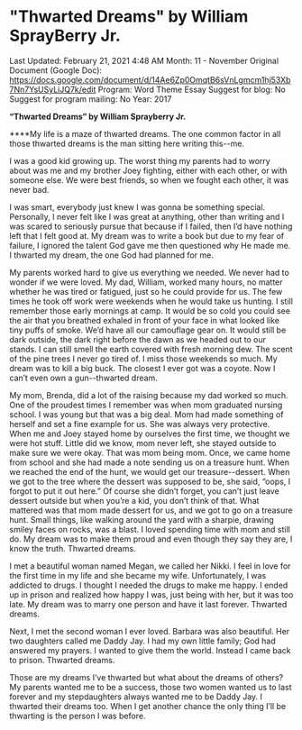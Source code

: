# "Thwarted Dreams" by William SprayBerry Jr.

Last Updated: February 21, 2021 4:48 AM
Month: 11 - November
Original Document (Google Doc): https://docs.google.com/document/d/14Ae6Zp0OmqtB6sVnLgmcm1hj53Xb7Nn7YsUSyLiJQ7k/edit
Program: Word Theme Essay
Suggest for blog: No
Suggest for program mailing: No
Year: 2017

**“Thwarted Dreams” by William Sprayberry Jr.**

****My life is a maze of thwarted dreams. The one common factor in all those thwarted dreams is the man sitting here writing this--me.

I was a good kid growing up. The worst thing my parents had to worry about was me and my brother Joey fighting, either with each other, or with someone else. We were best friends, so when we fought each other, it was never bad.

I was smart, everybody just knew I was gonna be something special. Personally, I never felt like I was great at anything, other than writing and I was scared to seriously pursue that because if I failed, then I’d have nothing left that I felt good at. My dream was to write a book but due to my fear of failure, I ignored the talent God gave me then questioned why He made me. I thwarted my dream, the one God had planned for me.

My parents worked hard to give us everything we needed. We never had to wonder if we were loved. My dad, William, worked many hours, no matter whether he was tired or fatigued, just so he could provide for us. The few times he took off work were weekends when he would take us hunting. I still remember those early mornings at camp. It would be so cold you could see the air that you breathed exhaled in front of your face in what looked like tiny puffs of smoke. We’d have all our camouflage gear on. It would still be dark outside, the dark right before the dawn as we headed out to our stands. I can still smell the earth covered with fresh morning dew. The scent of the pine trees I never go tired of. I miss those weekends so much. My dream was to kill a big buck. The closest I ever got was a coyote. Now I can’t even own a gun--thwarted dream.

My mom, Brenda, did a lot of the raising because my dad worked so much. One of the proudest times I remember was when mom graduated nursing school. I was young but that was a big deal. Mom had made something of herself and set a fine example for us. She was always very protective. When me and Joey stayed home by ourselves the first time, we thought we were hot stuff. Little did we know, mom never left, she stayed outside to make sure we were okay. That was mom being mom. Once, we came home from school and she had made a note sending us on a treasure hunt. When we reached the end of the hunt, we would get our treasure--dessert. When we got to the tree where the dessert was supposed to be, she said, “oops, I forgot to put it out here.” Of course she didn’t forget, you can’t just leave dessert outside but when you’re a kid, you don’t think of that. What mattered was that mom made dessert for us, and we got to go on a treasure hunt. Small things, like walking around the yard with a sharpie, drawing smiley faces on rocks, was a blast. I loved spending time with mom and still do. My dream was to make them proud and even though they say they are, I know the truth. Thwarted dreams.

I met a beautiful woman named Megan, we called her Nikki. I feel in love for the first time in my life and she became my wife. Unfortunately, I was addicted to drugs. I thought I needed the drugs to make me happy. I ended up in prison and realized how happy I was, just being with her, but it was too late. My dream was to marry one person and have it last forever. Thwarted dreams.

Next, I met the second woman I ever loved. Barbara was also beautiful. Her two daughters called me Daddy Jay. I had my own little family; God had answered my prayers. I wanted to give them the world. Instead I came back to prison. Thwarted dreams.

Those are my dreams I’ve thwarted but what about the dreams of others? My parents wanted me to be a success, those two women wanted us to last forever and my stepdaughters always wanted me to be Daddy Jay. I thwarted their dreams too. When I get another chance the only thing I’ll be thwarting is the person I was before.